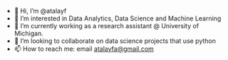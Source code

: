 - 👋 Hi, I’m @atalayf
- 👀 I’m interested in Data Analytics, Data Science and Machine Learning
- 🌱 I’m currently working as a research assistant @ University of Michigan. 
- 💞️ I’m looking to collaborate on data science projects that use python
- 📫 How to reach me: email atalayfa@gmail.com

<!---
atalayf/atalayf is a ✨ special ✨ repository because its `README.md` (this file) appears on your GitHub profile.
You can click the Preview link to take a look at your changes.
--->
